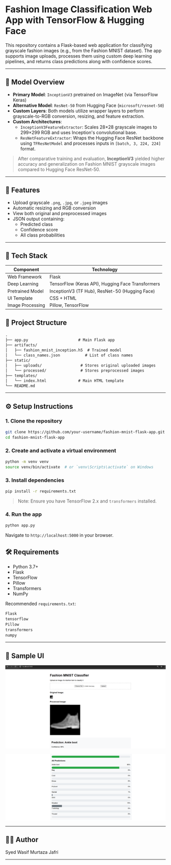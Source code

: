 #  Fashion Image Classification Web App with TensorFlow & Hugging Face

This repository contains a Flask-based web application for classifying grayscale fashion images (e.g., from the Fashion MNIST dataset). The app supports image uploads, processes them using custom deep learning pipelines, and returns class predictions along with confidence scores.

---

## 🧠 Model Overview

- **Primary Model**: `InceptionV3` pretrained on ImageNet (via TensorFlow Keras)
- **Alternative Model**: `ResNet-50` from Hugging Face (`microsoft/resnet-50`)
- **Custom Layers**: Both models utilize wrapper layers to perform grayscale-to-RGB conversion, resizing, and feature extraction.
- **Custom Architectures**:
  - `InceptionV3FeatureExtractor`: Scales 28×28 grayscale images to 299×299 RGB and uses Inception's convolutional base.
  - `ResNetFeatureExtractor`: Wraps the Hugging Face ResNet backbone using `TFResNetModel` and processes inputs in `[batch, 3, 224, 224]` format.

> After comparative training and evaluation, **InceptionV3** yielded higher accuracy and generalization on Fashion MNIST grayscale images compared to Hugging Face ResNet-50.

---

## 🚀 Features

- Upload grayscale `.png`, `.jpg`, or `.jpeg` images
- Automatic resizing and RGB conversion
- View both original and preprocessed images
- JSON output containing:
  - Predicted class
  - Confidence score
  - All class probabilities

---

## 🧰 Tech Stack

| Component        | Technology                        |
|------------------|-----------------------------------|
| Web Framework    | Flask                             |
| Deep Learning    | TensorFlow (Keras API), Hugging Face Transformers |
| Pretrained Model | InceptionV3 (TF Hub), ResNet-50 (Hugging Face) |
| UI Template      | CSS + HTML                     |
| Image Processing | Pillow, TensorFlow                |



## 📂 Project Structure

```
.
├── app.py                      # Main Flask app
├── artifacts/
│   ├── fashion_mnist_inception.h5  # Trained model
│   └── class_names.json           # List of class names
├── static/
│   ├── uploads/                 # Stores original uploaded images
│   └── processed/               # Stores preprocessed images
├── templates/
│   └── index.html              # Main HTML template
└── README.md
```

---

## ⚙️ Setup Instructions

### 1. Clone the repository

```bash
git clone https://github.com/your-username/fashion-mnist-flask-app.git
cd fashion-mnist-flask-app
```

### 2. Create and activate a virtual environment

```bash
python -m venv venv
source venv/bin/activate  # or `venv\Scripts\activate` on Windows
```

### 3. Install dependencies

```bash
pip install -r requirements.txt
```

> Note: Ensure you have TensorFlow 2.x and `transformers` installed.

### 4. Run the app

```bash
python app.py
```

Navigate to `http://localhost:5000` in your browser.



## 🛠 Requirements

- Python 3.7+
- Flask
- TensorFlow
- Pillow
- Transformers
- NumPy

Recommended `requirements.txt`:

```txt
Flask
tensorflow
Pillow
transformers
numpy
```

---


## 📸 Sample UI

> 
<p align="center">
  <img src="static/assets/fmnist_app_1.png" alt="Sample UI Screenshot" width="700"/>
</p>
<p align="center">
  <img src="static/assets/fmnist_app_2.png" alt="Sample UI Screenshot" width="700"/>
</p>

---


## 🙋‍♂️ Author

Syed Wasif Murtaza Jafri

---

